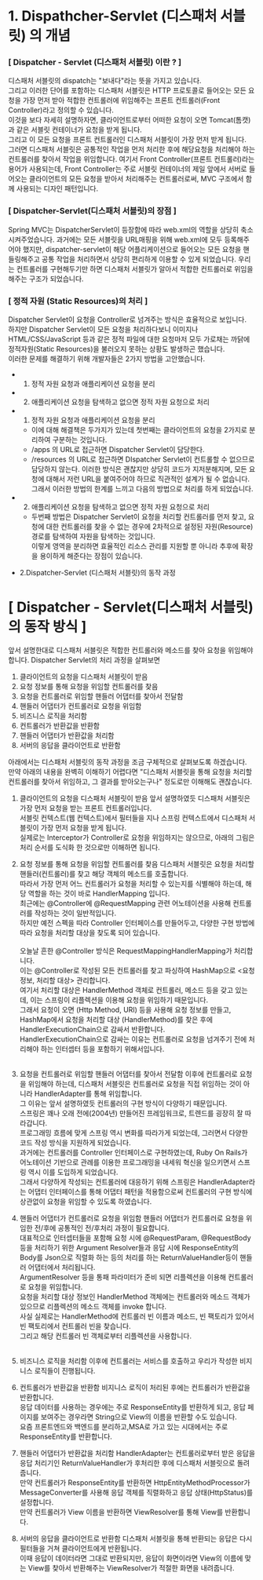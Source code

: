 
# 1. Dispathcher-Servlet (디스패처 서블릿) 의 개념
### [ Dispatcher - Servlet (디스패처 서블릿) 이란 ? ]
 디스패처 서블릿의 dispatch는 "보내다"라는 뜻을 가지고 있습니다. <br>
 그리고 이러한 단어를 포함하는 디스패처 서블릿은 HTTP 프로토콜로 들어오는 모든 요청을 가장 먼저 받아 적합한 컨트롤러에 위임해주는 프론트 컨트롤러(Front Controller)라고 정의할 수 있습니다. <br>
 이것을 보다 자세히 설명하자면, 클라이언트로부터 어떠한 요청이 오면 Tomcat(톰캣)과 같은 서블릿 컨테이너가 요청을 받게 됩니다. <br>
 그리고 이 모든 요청을 프론트 컨트롤러인 디스패처 서블릿이 가장 먼저 받게 됩니다.<br>
 그러면 디스패처 서블릿은
 공통적인 작업을 먼저 처리한 후에 해당요청을 처리해야 하는 컨트롤러를 찾아서 작업을 위임합니다.
 여기서 Front Controller(프론트 컨트롤러)라는 용어가 사용되는데, Front Controller는 주로 서블릿 컨테이너의 제일 앞에서
 서버로 들어오는 클라이언트의 모든 요청을 받아서 처리해주는 컨트롤러로써, MVC 구조에서 함께 사용되는 디자인 패턴입니다.

### [ Dispatcher-Servlet(디스패처 서블릿)의 장점 ]
 Spring MVC는 DispatcherServlet이 등장함에 따라 web.xml의 역할을 상당히 축소시켜주었습니다.
 과거에는 모든 서블릿을 URL매핑을 위해 web.xml에 모두 등록해주어야 했지만, dispatcher-servlet이 해당 어플리케이션으로
 들어오는 모든 요청을 핸들링해주고 공통 작업을 처리하면서 상당히 편리하게 이용할 수 있게 되었습니다. 우리는 컨트롤러를 구현해두기만
 하면 디스패처 서블릿가 알아서 적합한 컨트롤러로 위임을 해주는 구조가 되었습니다.

### [ 정적 자원 (Static Resources)의 처리 ]
 Dispatcher Servlet이 요청을 Controller로 넘겨주는 방식은 효율적으로 보입니다. <br>
 하지만 Dispatcher Servlet이 모든 요청을 처리하다보니 이미지나 HTML/CSS/JavaScript 등과 같은 정적 파일에 대한
 요청마저 모두 가로채는 까닭에 정적자원(Static Resources)을 불러오지 못하는 상황도 발생하곤 했습니다. <br>
 이러한 문제를 해결하기 위해 개발자들은 2가지 방법을 고안했습니다.
* 1. 정적 자원 요청과 애플리케이션 요청을 분리
* 2. 애플리케이션 요청을 탐색하고 없으면 정적 자원 요청으로 처리

* 1. 정적 자원 요청과 애플리케이션 요청을 분리
  - 이에 대해 해결책은 두가지가 있는데 첫번째는 클라이언트의 요청을 2가지로 분리하여 구분하는 것입니다.
   + /apps 의 URL로 접근하면 Dispatcher Servlet이 담당한다.
   + /resources 의 URL로 접근하면 DIspatcher Servlet이 컨트롤할 수 없으므로 담당하지 않는다.
  이러한 방식은 괜찮지만 상당히 코드가 지저분해지며, 모든 요청에 대해서 저런 URL을 붙여주어야 하므로 직관적인 설계가 될 수 없습니다. <br>
  그래서 이러한 방법의 한계를 느끼고 다음의 방법으로 처리를 하게 되었습니다.

* 2. 애플리케이션 요청을 탐색하고 없으면 정적 자원 요청으로 처리
  - 두번째 방법은 Dispatcher Servlet이 요청을 처리할 컨트롤러를 먼저 찾고, 요청에 대한 컨트롤러를 찾을 수 없는 경우에
  2차적으로 설정된 자원(Resource) 경로를 탐색하여 자원을 탐색하는 것입니다. <br>
  이렇게 영역을 분리하면 효율적인 리소스 관리를 지원할 뿐 아니라 추후에 확장을 용이하게 해준다는 장점이 있습니다.

* 2.Dispatcher-Servlet (디스패처 서블릿)의 동작 과정
 # [ Dispatcher - Servlet(디스패처 서블릿) 의 동작 방식 ]
  앞서 설명한대로 디스패처 서블릿은 적합한 컨트롤러와 메소드를 찾아 요청을 위임해야 합니다. Dispatcher Servlet의 처리 과정을 살펴보면

  1) 클라이언트의 요청을 디스패처 서블릿이 받음
  2) 요청 정보를 통해 요청을 위임할 컨트롤러를 찾음
  3) 요청을 컨트롤러로 위임할 핸들러 어댑터를 찾아서 전달함
  4) 핸들러 어댑터가 컨트롤러로 요청을 위임함
  5) 비즈니스 로직을 처리함
  6) 컨트롤러가 반환값을 반환함
  7) 핸들러 어댑터가 반환값을 처리함
  8) 서버의 응답을 클라이언트로 반환함

  아래에서는 디스패처 서블릿의 동작 과정을 조금 구체적으로 살펴보도록 하겠습니다. <Br>
  만약 아래의 내용을 완벽히 이해하기 어렵다면 "디스패처 서블릿을 통해 요청을 처리할 컨트롤러를 찾아서 위임하고, 그 결과를 받아오는구나" 정도로만 이해해도 괜찮습니다.

   1. 클라이언트의 요청을 디스패처 서블릿이 받음
앞서 설명하였듯 디스패처 서블릿은 가장 먼저 요청을 받는 프론트 컨트롤러입니다. <Br>
서블릿 컨텍스트(웹 컨텍스트)에서 필터들을 지나 스프링 컨텍스트에서 디스패처 서블릿이 가장 먼저 요청을 받게 됩니다. <Br>
실제로는 Interceptor가 Controller로 요청을 위임하지는 않으므로, 아래의 그림은 처리 순서를 도식화 한 것으로만 이해하면 됩니다.

   2. 요청 정보를 통해 요청을 위임할 컨트롤러를 찾음
디스패처 서블릿은 요청을 처리할 핸들러(컨트롤러)를 찾고 해당 객체의 메소드를 호출합니다.<Br>
따라서 가장 먼저 어느 컨트롤러가 요청을 처리할 수 있는지를 식별해야 하는데, 해당 역할을 하는 것이 바로 HandlerMapping 입니다. <Br>
최근에는 @Controller에 @RequestMapping 관련 어노테이션을 사용해 컨트롤러를 작성하는 것이 일반적입니다. <Br>
하지만 예전 스펙을 따라 Controller 인터페이스를 만들어두고, 다양한 구현 방법에 따라 요청을 처리할 대상을 찾도록 되어 있습니다.
      <Br><Br>
오늘날 흔한 @Controller 방식은 RequestMappingHandlerMapping가 처리합니다. <Br>
이는 @Controller로 작성된 모든 컨트롤러를 찾고 파싱하여 HashMap으로 <요청 정보, 처리할 대상> 관리합니다. <Br>
여기서 처리할 대상은 HandlerMethod 객체로 컨트롤러, 메소드 등을 갖고 있는데, 이는 스프링이 리플렉션을 이용해 요청을 위임하기 때문입니다. <Br>
그래서 요청이 오면 (Http Method, URI) 등을 사용해 요청 정보를 만들고, HashMap에서 요청을 처리할 대상 (HandlerMethod)를 찾은 후에 HandlerExecutionChain으로 감싸서 반환합니다. <Br>
HandlerExecutionChain으로 감싸는 이유는 컨트롤러로 요청을 넘겨주기 전에 처리해야 하는 인터셉터 등을 포함하기 위해서입니다. <Br> <Br>

3. 요청을 컨트롤러로 위임할 핸들러 어댑터를 찾아서 전달함
이후에 컨트롤러로 요청을 위임해야 하는데, 디스패처 서블릿은 컨트롤러로 요청을 직접 위임하는 것이 아니라 HandlerAdapter를 통해 위임합니다. <Br> 
그 이유는 앞서 설명하였듯 컨트롤러의 구현 방식이 다양하기 때문입니다. <Br>
스프링은 꽤나 오래 전에(2004년) 만들어진 프레임워크로, 트렌드를 굉장히 잘 따라갑니다. <Br>
프로그래밍 흐름에 맞게 스프링 역시 변화를 따라가게 되었는데, 그러면서 다양한 코드 작성 방식을 지원하게 되었습니다. <Br>
과거에는 컨트롤러를 Controller 인터페이스로 구현하였는데, Ruby On Rails가 어노테이션 기반으로 관례를 이용한 프로그래밍을 내세워 혁신을 일으키면서 스프링 역시 이를 도입하게 되었습니다. <Br>
그래서 다양하게 작성되는 컨트롤러에 대응하기 위해 스프링은 HandlerAdapter라는 어댑터 인터페이스를 통해 어댑터 패턴을 적용함으로써 컨트롤러의 구현 방식에 상관없이 요청을 위임할 수 있도록 하였습니다.

4. 핸들러 어댑터가 컨트롤러로 요청을 위임함
핸들러 어댑터가 컨트롤러로 요청을 위임한 전/후에 공통적인 전/후처리 과정이 필요합니다. <Br>
대표적으로 인터셉터들을 포함해 요청 시에 @RequestParam, @RequestBody 등을 처리하기 위한 Argument Resolver들과 응답 시에 ResponseEntity의 Body를 Json으로 직렬화 하는 등의 처리를 하는 ReturnValueHandler등이 핸들러 어댑터에서 처리됩니다. <Br>
ArgumentResolver 등을 통패 파라미터가 준비 되면 리플렉션을 이용해 컨트롤러로 요청을 위임합니다. <Br>
요청을 처리할 대상 정보인 HandlerMethod 객체에는 컨트롤러와 메소드 객체가 있으므로 리플렉션의 메소드 객체를 invoke 합니다. <Br>
사실 실제로는 HandlerMethod에 컨트롤러 빈 이름과 메소드, 빈 팩토리가 있어서 빈 팩토리에서 컨트롤러 빈을 찾습니다. <Br>
그리고 해당 컨트롤러 빈 객체로부터 리플렉션을 사용합니다. <Br><Br>

5. 비즈니스 로직을 처리함
이후에 컨트롤러는 서비스를 호출하고 우리가 작성한 비지니스 로직들이 진행됩니다.

6. 컨트롤러가 반환값을 반환함
비지니스 로직이 처리된 후에는 컨트롤러가 반환값을 반환합니다. <Br>
응답 데이터를 사용하는 경우에는 주로 ResponseEntity를 반환하게 되고, 응답 페이지를 보여주는 경우라면 String으로 View의 이름을 반환할 수도 있습니다. <Br>
요즘 프론트엔드와 백엔드를 분리하고,MSA로 가고 있는 시대에서는 주로 ResponseEntity를 반환합니다.

7. 핸들러 어댑터가 반환값을 처리함
HandlerAdapter는 컨트롤러로부터 받은 응답을 응답 처리기인 ReturnValueHandler가 후처리한 후에 디스패처 서블릿으로  돌려줍니다. <Br>
만약 컨트롤러가 ResponseEntity를 반환하면 HttpEntityMethodProcessor가 MessageConverter를 사용해 응답 객체를 직렬화하고 응답 상태(HttpStatus)를 설정합니다.<Br>
만약 컨트롤러가 View 이름을 반환하면 ViewResolver를 통해 View를 반환합니다.

8. 서버의 응답을 클라이언트로 반환함
디스패처 서블릿을 통해 반환되는 응답은 다시 필터들을 거쳐 클라이언트에게 반환됩니다. <Br>
이때 응답이 데이터라면 그대로 반환되지만, 응답이 화면이라면 View의 이름에 맞는 View를 찾아서 반환해주는 ViewResolver가 적절한 화면을 내려줍니다.

